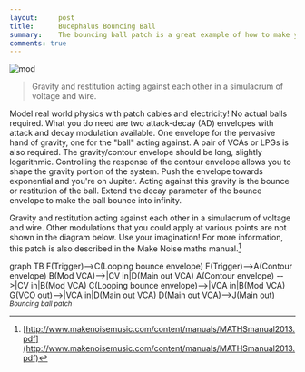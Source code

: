 ```yaml
---
layout:     post
title:      Bucephalus Bouncing Ball
summary:    The bouncing ball patch is a great example of how to make your modular synth do things that are not easily done with fixed architecture synths. It is the quintessential modulate the modulator patch.
comments: true
---
```

<img src="{{ site.baseurl }}/images/mod12.jpg" alt="mod" class="avatar" />

>Gravity and restitution acting against each other in a simulacrum of voltage and wire.

Model real world physics with patch cables and electricity! No actual balls required. What you do need are two attack-decay (AD) envelopes with attack and decay modulation available. One envelope for the pervasive hand of gravity, one for the "ball" acting against. A pair of VCAs or LPGs is also required. The gravity/contour envelope should be long, slightly logarithmic. Controlling the response of the contour envelope allows you to shape the gravity portion of the system. Push the envelope towards exponential and you're on Jupiter.  Acting against this gravity is the bounce or restitution of the ball. Extend the decay parameter of the bounce envelope to make the ball bounce into infinity.  

Gravity and restitution acting against each other in a simulacrum of voltage and wire. Other modulations that you could apply at various points are not shown in the diagram below. Use your imagination! For more information, this patch is also described in the Make Noise maths manual.[^1]  

[//]: <> (https://knsv.github.io/mermaid/#styling-and-classes)
<div class="mermaid">
 graph TB
F(Trigger)-->C(Looping bounce envelope)
F(Trigger)-->A(Contour envelope)
B(Mod VCA)-->|CV in|D(Main out VCA)
A(Contour envelope) -->|CV in|B(Mod VCA)
C(Looping bounce envelope)-->|VCA in|B(Mod VCA)
G(VCO out)-->|VCA in|D(Main out VCA)
D(Main out VCA)-->J(Main out)
</div>
<sup><i>Bouncing ball patch</i></sup>

[^1]:[http://www.makenoisemusic.com/content/manuals/MATHSmanual2013.pdf](http://www.makenoisemusic.com/content/manuals/MATHSmanual2013.pdf)


  


